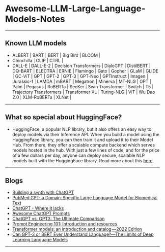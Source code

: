 # Awesome-LLM-Large-Language-Models-Notes
***

## Known LLM models
- ALBERT | BART | BERT | Big Bird | BLOOM |
- Chinchilla | CLIP | CTRL |
- DALL-E |
    DALL-E-2 |
    Decision Transformers |
    DialoGPT |
    DistilBERT |
    DQ-BART |
    ELECTRA |
    ERNIE |
    Flamingo |
    Gato |
    Gopher |
    GLaM |
    GLIDE |
    GC-ViT |
    GPT |
    GPT-2 |
    GPT-3 |
    GPT-Neo |
    GPTInstruct |
    Imagen |
    Jurassic-1 |
    LAMDA |
    mBART |
    Megatron |
    Minerva |
    MT-NLG |
    OPT |
    Palm |
    Pegasus |
    RoBERTa |
    SeeKer |
    Swin Transformer |
    Switch |
    T5 |
    Trajectory Transformers |
    Transformer XL |
    Turing-NLG |
    ViT |
    Wu Dao 2.0 |
    XLM-RoBERTa |
    XLNet |
***

## What so special about HuggingFace?
- HuggingFace, a popular NLP library, but it also offers an easy way to deploy models via their Inference API. When you build a model using the HuggingFace library, you can then train it and upload it to their Model Hub. From there, they offer a scalable compute backend which serves models hosted in the hub. With just a few lines of code, and for the price of a few dollars per day, anyone can deploy secure, scalable NLP models built with the HuggingFace library. Read more about this [here](https://huggingface.co/pricing).
***

## Blogs
- [Building a synth with ChatGPT](https://jlongster.com/building-a-synth-with-chatgpt)
- [PubMed GPT: a Domain-Specific Large Language Model for Biomedical Text](https://www.mosaicml.com/blog/introducing-pubmed-gpt)
- [ChatGPT - Where it lacks](https://cookup.ai/chatgpt/where-it-lacks/)
- [Awesome ChatGPT Prompts](https://github.com/f/awesome-chatgpt-prompts)
- [ChatGPT vs. GPT3: The Ultimate Comparison](https://dzone.com/articles/chatgpt-vs-gpt3-the-ultimate-comparison-features)
- [Prompt Engineering 101: Introduction and resources](https://amatriain.net/blog/PromptEngineering)
- [Transformer models: an introduction and catalog — 2022 Edition](https://amatriain.net/blog/transformer-models-an-introduction-and-catalog-2d1e9039f376/#GATO)
- [Can GPT-3 or BERT Ever Understand Language?⁠—The Limits of Deep Learning Language Models](https://neptune.ai/blog/gpt-3-bert-limits-of-deep-learning-language-models)
***
